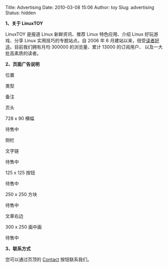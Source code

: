 Title: Advertising
Date: 2010-03-08 15:06
Author: toy
Slug: advertising
Status: hidden

**1、关于 LinuxTOY**

LinuxTOY 是报道 Linux 新鲜资讯、推荐 Linux 特色应用、介绍 Linux
好玩游戏、分享 Linux 实用技巧的专题站点。自 2006 年 6
月建站以来，倍受[读者好评](http://linuxtoy.org/faq/tuijianshu)。目前我们拥有月均
300000 的浏览量、累计 13000 的订阅用户、 以及一大批高素质的读者。

**2、页面广告说明**

位置

类型

备注

页头

728 x 90 横幅

待售中

侧栏

文字链

待售中

125 x 125 按钮

待售中

250 x 250 方块

待售中

文章右边

300 x 250 画中画

待售中

**3、联系方式**

您可以通过页顶的 [Contact](http://linuxtoy.org/contact) 按钮联系我们。
